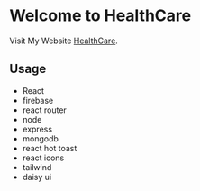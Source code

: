 # Welcome to HealthCare

Visit My Website [HealthCare](https://github.com/facebook/create-react-app).

## Usage

* React
* firebase
* react router
* node
* express
* mongodb
* react hot toast
* react icons
* tailwind
* daisy ui

